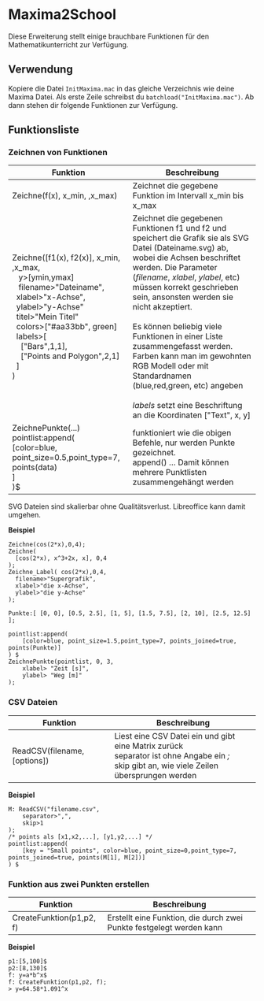 # Maxima2School

Diese Erweiterung stellt einige brauchbare Funktionen für den Mathematikunterricht zur Verfügung.

## Verwendung
Kopiere die Datei `InitMaxima.mac` in das gleiche Verzeichnis wie deine Maxima Datei.
Als erste Zeile schreibst du `batchload("InitMaxima.mac")`.
Ab dann stehen dir folgende Funktionen zur Verfügung.

## Funktionsliste

### Zeichnen von Funktionen

Funktion | Beschreibung
------------ | -------------
Zeichne(f(x), x_min, ,x_max) | Zeichnet die gegebene Funktion im Intervall x_min bis x_max |
Zeichne([f1(x), f2(x)], x_min, ,x_max,<br>&nbsp;&nbsp;&nbsp;y>[ymin,ymax]<br>&nbsp;&nbsp;&nbsp;filename>"Dateiname",<br>&nbsp;&nbsp;xlabel>"x-Achse",<br>&nbsp;&nbsp;ylabel>"y-Achse"<br>&nbsp;&nbsp;titel>"Mein Titel"<br>&nbsp;&nbsp;colors>["#aa33bb", green]<br>&nbsp;&nbsp;labels>[<br>&nbsp;&nbsp;&nbsp;&nbsp;["Bars",1,1],<br>&nbsp;&nbsp;&nbsp;&nbsp;["Points and Polygon",2,1]<br>&nbsp;&nbsp;]<br>) | Zeichnet die gegebenen Funktionen f1 und f2 und speichert die Grafik sie als SVG Datei (Dateiname.svg) ab, wobei die Achsen beschriftet werden. Die Parameter (*filename*, *xlabel*, *ylabel*, etc) müssen korrekt geschrieben sein, ansonsten werden sie nicht akzeptiert.<br><br>Es können beliebig viele Funktionen in einer Liste zusammengefasst werden.<br>Farben kann man im gewohnten RGB Modell oder mit Standardnamen (blue,red,green, etc) angeben<br><br>*labels* setzt eine Beschriftung an die Koordinaten ["Text", x, y]|
ZeichnePunkte(...)<br>pointlist:append(<br>[color=blue, point_size=0.5,point_type=7, points(data)<br>]<br>)$ | funktioniert wie die obigen Befehle, nur werden Punkte gezeichnet.<br>append() … Damit können mehrere Punktlisten zusammengehängt werden|

SVG Dateien sind skalierbar ohne Qualitätsverlust. Libreoffice kann damit umgehen.

**Beispiel**
```
Zeichne(cos(2*x),0,4);
Zeichne(
  [cos(2*x), x^3+2x, x], 0,4
);
Zeichne_Label( cos(2*x),0,4,
  filename>"Supergrafik",
  xlabel>"die x-Achse",
  ylabel>"die y-Achse"
);

Punkte:[ [0, 0], [0.5, 2.5], [1, 5], [1.5, 7.5], [2, 10], [2.5, 12.5] ];

pointlist:append(
    [color=blue, point_size=1.5,point_type=7, points_joined=true, points(Punkte)]
) $
ZeichnePunkte(pointlist, 0, 3,
    xlabel> "Zeit [s]",
    ylabel> "Weg [m]"
);
```
### CSV Dateien

Funktion | Beschreibung
------------ | -------------
ReadCSV(filename,[options]) | Liest eine CSV Datei ein und gibt eine Matrix zurück<br>separator ist ohne Angabe ein *;*<br>skip gibt an, wie viele Zeilen übersprungen werden

**Beispiel**
```
M: ReadCSV("filename.csv",
    separator>",",
    skip>1
);
/* points als [x1,x2,...], [y1,y2,...] */
pointlist:append(
    [key = "Small points", color=blue, point_size=0,point_type=7, points_joined=true, points(M[1], M[2])]
) $
```

### Funktion aus zwei Punkten erstellen

Funktion | Beschreibung
------------ | -------------
CreateFunktion(p1,p2, f) | Erstellt eine Funktion, die durch zwei Punkte festgelegt werden kann

**Beispiel**
```
p1:[5,100]$
p2:[8,130]$
f: y=a*b^x$
f: CreateFunktion(p1,p2, f);
> y=64.58*1.091^x
```
